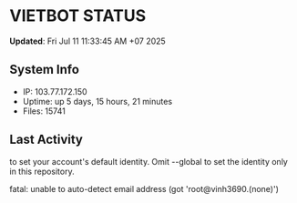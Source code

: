 # VIETBOT STATUS
**Updated**: Fri Jul 11 11:33:45 AM +07 2025

## System Info
- IP: 103.77.172.150
- Uptime: up 5 days, 15 hours, 21 minutes
- Files: 15741

## Last Activity

to set your account's default identity.
Omit --global to set the identity only in this repository.

fatal: unable to auto-detect email address (got 'root@vinh3690.(none)')

